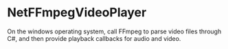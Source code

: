 # NetFFmpegVideoPlayer
On the windows operating system, call FFmpeg to parse video files through C#, and then provide playback callbacks for audio and video.
